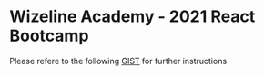 # Wizeline Academy - 2021 React Bootcamp

Please refere to the following [GIST](https://github.com/wizelineacademy/react-gist/blob/main/capstone-project-1/apprenticeship/README.md) for further instructions
